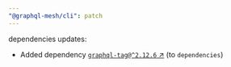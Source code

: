 ```yaml
---
"@graphql-mesh/cli": patch
---
```

dependencies updates:
  - Added dependency [`graphql-tag@^2.12.6` ↗︎](https://www.npmjs.com/package/graphql-tag/v/2.12.6) (to `dependencies`)
